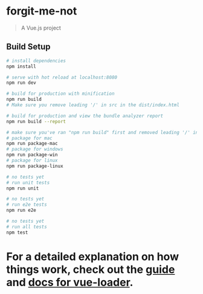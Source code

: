 # forgit-me-not

> A Vue.js project

## Build Setup

``` bash
# install dependencies
npm install

# serve with hot reload at localhost:8080
npm run dev

# build for production with minification
npm run build
# Make sure you remove leading '/' in src in the dist/index.html

# build for production and view the bundle analyzer report
npm run build --report

# make sure you've ran "npm run build" first and removed leading '/' in dist/index.html
# package for mac
npm run package-mac
# package for windows
npm run package-win
# package for linux
npm run package-linux 

# no tests yet
# run unit tests
npm run unit

# no tests yet
# run e2e tests
npm run e2e

# no tests yet
# run all tests
npm test
```

For a detailed explanation on how things work, check out the [guide](http://vuejs-templates.github.io/webpack/) and [docs for vue-loader](http://vuejs.github.io/vue-loader).
=======
